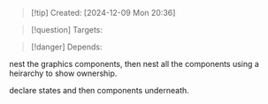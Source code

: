 
>[!tip] Created: [2024-12-09 Mon 20:36]

>[!question] Targets: 

>[!danger] Depends: 

nest the graphics components, then nest all the components using  a heirarchy to show ownership.

declare states and then components underneath.